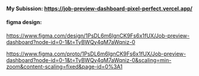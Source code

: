 #### My Subission: https://job-preview-dashboard-pixel-perfect.vercel.app/

#### figma design: 

https://www.figma.com/design/1PsDL6m6lgnCK9Fs6x1fUX/Job-preview-dashboard?node-id=0-1&t=TyBWQy4qM7aWqniz-0

https://www.figma.com/proto/1PsDL6m6lgnCK9Fs6x1fUX/Job-preview-dashboard?node-id=0-1&t=TyBWQy4qM7aWqniz-0&scaling=min-zoom&content-scaling=fixed&page-id=0%3A1
